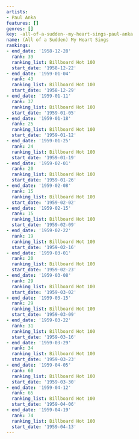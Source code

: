 ```yaml
---
artists:
- Paul Anka
features: []
genres: []
key: -all-of-a-sudden--my-heart-sings-paul-anka
name: (All of a Sudden) My Heart Sings
rankings:
- end_date: '1958-12-28'
  rank: 39
  ranking_list: Billboard Hot 100
  start_date: '1958-12-22'
- end_date: '1959-01-04'
  rank: 43
  ranking_list: Billboard Hot 100
  start_date: '1958-12-29'
- end_date: '1959-01-11'
  rank: 37
  ranking_list: Billboard Hot 100
  start_date: '1959-01-05'
- end_date: '1959-01-18'
  rank: 25
  ranking_list: Billboard Hot 100
  start_date: '1959-01-12'
- end_date: '1959-01-25'
  rank: 24
  ranking_list: Billboard Hot 100
  start_date: '1959-01-19'
- end_date: '1959-02-01'
  rank: 20
  ranking_list: Billboard Hot 100
  start_date: '1959-01-26'
- end_date: '1959-02-08'
  rank: 15
  ranking_list: Billboard Hot 100
  start_date: '1959-02-02'
- end_date: '1959-02-15'
  rank: 15
  ranking_list: Billboard Hot 100
  start_date: '1959-02-09'
- end_date: '1959-02-22'
  rank: 19
  ranking_list: Billboard Hot 100
  start_date: '1959-02-16'
- end_date: '1959-03-01'
  rank: 20
  ranking_list: Billboard Hot 100
  start_date: '1959-02-23'
- end_date: '1959-03-08'
  rank: 29
  ranking_list: Billboard Hot 100
  start_date: '1959-03-02'
- end_date: '1959-03-15'
  rank: 29
  ranking_list: Billboard Hot 100
  start_date: '1959-03-09'
- end_date: '1959-03-22'
  rank: 31
  ranking_list: Billboard Hot 100
  start_date: '1959-03-16'
- end_date: '1959-03-29'
  rank: 34
  ranking_list: Billboard Hot 100
  start_date: '1959-03-23'
- end_date: '1959-04-05'
  rank: 60
  ranking_list: Billboard Hot 100
  start_date: '1959-03-30'
- end_date: '1959-04-12'
  rank: 65
  ranking_list: Billboard Hot 100
  start_date: '1959-04-06'
- end_date: '1959-04-19'
  rank: 74
  ranking_list: Billboard Hot 100
  start_date: '1959-04-13'
---
```


